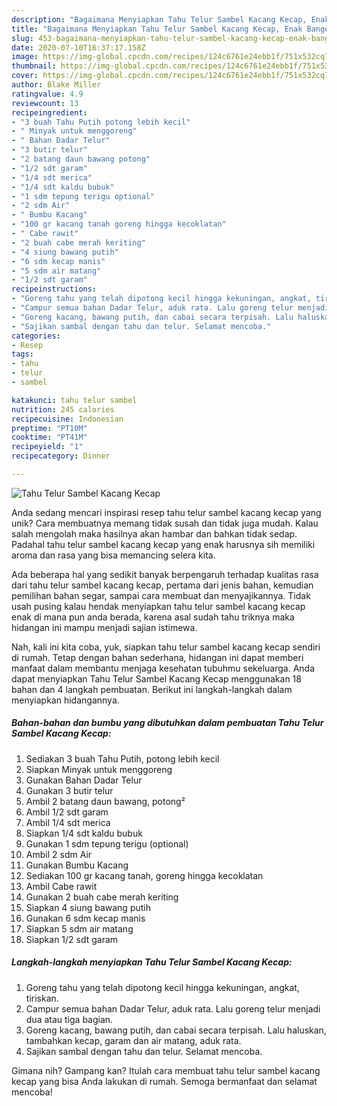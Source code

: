 ```yaml
---
description: "Bagaimana Menyiapkan Tahu Telur Sambel Kacang Kecap, Enak Banget"
title: "Bagaimana Menyiapkan Tahu Telur Sambel Kacang Kecap, Enak Banget"
slug: 453-bagaimana-menyiapkan-tahu-telur-sambel-kacang-kecap-enak-banget
date: 2020-07-10T16:37:17.158Z
image: https://img-global.cpcdn.com/recipes/124c6761e24ebb1f/751x532cq70/tahu-telur-sambel-kacang-kecap-foto-resep-utama.jpg
thumbnail: https://img-global.cpcdn.com/recipes/124c6761e24ebb1f/751x532cq70/tahu-telur-sambel-kacang-kecap-foto-resep-utama.jpg
cover: https://img-global.cpcdn.com/recipes/124c6761e24ebb1f/751x532cq70/tahu-telur-sambel-kacang-kecap-foto-resep-utama.jpg
author: Blake Miller
ratingvalue: 4.9
reviewcount: 13
recipeingredient:
- "3 buah Tahu Putih potong lebih kecil"
- " Minyak untuk menggoreng"
- " Bahan Dadar Telur"
- "3 butir telur"
- "2 batang daun bawang potong"
- "1/2 sdt garam"
- "1/4 sdt merica"
- "1/4 sdt kaldu bubuk"
- "1 sdm tepung terigu optional"
- "2 sdm Air"
- " Bumbu Kacang"
- "100 gr kacang tanah goreng hingga kecoklatan"
- " Cabe rawit"
- "2 buah cabe merah keriting"
- "4 siung bawang putih"
- "6 sdm kecap manis"
- "5 sdm air matang"
- "1/2 sdt garam"
recipeinstructions:
- "Goreng tahu yang telah dipotong kecil hingga kekuningan, angkat, tiriskan."
- "Campur semua bahan Dadar Telur, aduk rata. Lalu goreng telur menjadi dua atau tiga bagian."
- "Goreng kacang, bawang putih, dan cabai secara terpisah. Lalu haluskan, tambahkan kecap, garam dan air matang, aduk rata."
- "Sajikan sambal dengan tahu dan telur. Selamat mencoba."
categories:
- Resep
tags:
- tahu
- telur
- sambel

katakunci: tahu telur sambel 
nutrition: 245 calories
recipecuisine: Indonesian
preptime: "PT10M"
cooktime: "PT41M"
recipeyield: "1"
recipecategory: Dinner

---
```



![Tahu Telur Sambel Kacang Kecap](https://img-global.cpcdn.com/recipes/124c6761e24ebb1f/751x532cq70/tahu-telur-sambel-kacang-kecap-foto-resep-utama.jpg)

Anda sedang mencari inspirasi resep tahu telur sambel kacang kecap yang unik? Cara membuatnya memang tidak susah dan tidak juga mudah. Kalau salah mengolah maka hasilnya akan hambar dan bahkan tidak sedap. Padahal tahu telur sambel kacang kecap yang enak harusnya sih memiliki aroma dan rasa yang bisa memancing selera kita.

Ada beberapa hal yang sedikit banyak berpengaruh terhadap kualitas rasa dari tahu telur sambel kacang kecap, pertama dari jenis bahan, kemudian pemilihan bahan segar, sampai cara membuat dan menyajikannya. Tidak usah pusing kalau hendak menyiapkan tahu telur sambel kacang kecap enak di mana pun anda berada, karena asal sudah tahu triknya maka hidangan ini mampu menjadi sajian istimewa.




Nah, kali ini kita coba, yuk, siapkan tahu telur sambel kacang kecap sendiri di rumah. Tetap dengan bahan sederhana, hidangan ini dapat memberi manfaat dalam membantu menjaga kesehatan tubuhmu sekeluarga. Anda dapat menyiapkan Tahu Telur Sambel Kacang Kecap menggunakan 18 bahan dan 4 langkah pembuatan. Berikut ini langkah-langkah dalam menyiapkan hidangannya.

<!--inarticleads1-->

##### Bahan-bahan dan bumbu yang dibutuhkan dalam pembuatan Tahu Telur Sambel Kacang Kecap:

1. Sediakan 3 buah Tahu Putih, potong lebih kecil
1. Siapkan  Minyak untuk menggoreng
1. Gunakan  Bahan Dadar Telur
1. Gunakan 3 butir telur
1. Ambil 2 batang daun bawang, potong²
1. Ambil 1/2 sdt garam
1. Ambil 1/4 sdt merica
1. Siapkan 1/4 sdt kaldu bubuk
1. Gunakan 1 sdm tepung terigu (optional)
1. Ambil 2 sdm Air
1. Gunakan  Bumbu Kacang
1. Sediakan 100 gr kacang tanah, goreng hingga kecoklatan
1. Ambil  Cabe rawit
1. Gunakan 2 buah cabe merah keriting
1. Siapkan 4 siung bawang putih
1. Gunakan 6 sdm kecap manis
1. Siapkan 5 sdm air matang
1. Siapkan 1/2 sdt garam




<!--inarticleads2-->

##### Langkah-langkah menyiapkan Tahu Telur Sambel Kacang Kecap:

1. Goreng tahu yang telah dipotong kecil hingga kekuningan, angkat, tiriskan.
1. Campur semua bahan Dadar Telur, aduk rata. Lalu goreng telur menjadi dua atau tiga bagian.
1. Goreng kacang, bawang putih, dan cabai secara terpisah. Lalu haluskan, tambahkan kecap, garam dan air matang, aduk rata.
1. Sajikan sambal dengan tahu dan telur. Selamat mencoba.




Gimana nih? Gampang kan? Itulah cara membuat tahu telur sambel kacang kecap yang bisa Anda lakukan di rumah. Semoga bermanfaat dan selamat mencoba!
